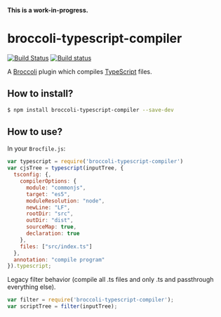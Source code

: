 **This is a work-in-progress.**

# broccoli-typescript-compiler

[![Build Status](https://travis-ci.org/tildeio/broccoli-typescript-compiler.svg?branch=master)](https://travis-ci.org/tildeio/broccoli-typescript-compiler)
[![Build status](https://ci.appveyor.com/api/projects/status/xg70wjppvd3l7e50?svg=true)](https://ci.appveyor.com/project/embercli/broccoli-typescript-compiler)


A [Broccoli](https://github.com/broccolijs/broccoli) plugin which
compiles [TypeScript](http://www.typescriptlang.org) files.

## How to install?

```sh
$ npm install broccoli-typescript-compiler --save-dev
```

## How to use?

In your `Brocfile.js`:

```js
var typescript = require('broccoli-typescript-compiler')
var cjsTree = typescript(inputTree, {
  tsconfig: {,
    compilerOptions: {
      module: "commonjs",
      target: "es5",
      moduleResolution: "node",
      newLine: "LF",
      rootDir: "src",
      outDir: "dist",
      sourceMap: true,
      declaration: true
    },
    files: ["src/index.ts"]
  },
  annotation: "compile program"
}).typescript;
```
Legacy filter behavior (compile all .ts files and only .ts and
passthrough everything else).

```js
var filter = require('broccoli-typescript-compiler');
var scriptTree = filter(inputTree);
```
